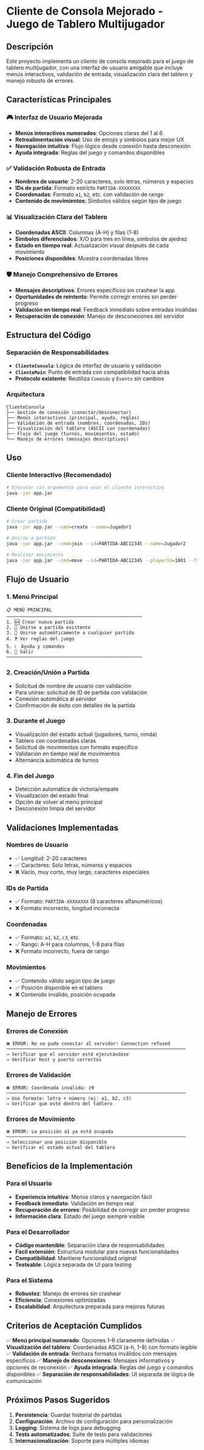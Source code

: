 # Cliente de Consola Mejorado - Juego de Tablero Multijugador

## Descripción

Este proyecto implementa un cliente de consola mejorado para el juego de tablero multijugador, con una interfaz de usuario amigable que incluye menús interactivos, validación de entrada, visualización clara del tablero y manejo robusto de errores.

## Características Principales

### 🎮 Interfaz de Usuario Mejorada
- **Menús interactivos numerados**: Opciones claras del 1 al 6
- **Retroalimentación visual**: Uso de emojis y símbolos para mejor UX
- **Navegación intuitiva**: Flujo lógico desde conexión hasta desconexión
- **Ayuda integrada**: Reglas del juego y comandos disponibles

### ✅ Validación Robusta de Entrada
- **Nombres de usuario**: 2-20 caracteres, solo letras, números y espacios
- **IDs de partida**: Formato estricto `PARTIDA-XXXXXXXX`
- **Coordenadas**: Formato `a1`, `b2`, etc. con validación de rango
- **Contenido de movimientos**: Símbolos válidos según tipo de juego

### 📊 Visualización Clara del Tablero
- **Coordenadas ASCII**: Columnas (A-H) y filas (1-8)
- **Símbolos diferenciados**: X/O para tres en línea, símbolos de ajedrez
- **Estado en tiempo real**: Actualización visual después de cada movimiento
- **Posiciones disponibles**: Muestra coordenadas libres

### 🛡️ Manejo Comprehensivo de Errores
- **Mensajes descriptivos**: Errores específicos sin crashear la app
- **Oportunidades de reintento**: Permite corregir errores sin perder progreso
- **Validación en tiempo real**: Feedback inmediato sobre entradas inválidas
- **Recuperación de conexión**: Manejo de desconexiones del servidor

## Estructura del Código

### Separación de Responsabilidades
- **`ClienteConsola`**: Lógica de interfaz de usuario y validación
- **`ClienteMain`**: Punto de entrada con compatibilidad hacia atrás
- **Protocolo existente**: Reutiliza `Comando` y `Evento` sin cambios

### Arquitectura
```
ClienteConsola
├── Gestión de conexión (conectar/desconectar)
├── Menús interactivos (principal, ayuda, reglas)
├── Validación de entrada (nombres, coordenadas, IDs)
├── Visualización del tablero (ASCII con coordenadas)
├── Flujo del juego (turnos, movimientos, estado)
└── Manejo de errores (mensajes descriptivos)
```

## Uso

### Cliente Interactivo (Recomendado)
```bash
# Ejecutar sin argumentos para usar el cliente interactivo
java -jar app.jar
```

### Cliente Original (Compatibilidad)
```bash
# Crear partida
java -jar app.jar --cmd=create --name=Jugador1

# Unirse a partida
java -jar app.jar --cmd=join --id=PARTIDA-ABC12345 --name=Jugador2

# Realizar movimiento
java -jar app.jar --cmd=move --id=PARTIDA-ABC12345 --playerId=1001 --fila=0 --columna=0 --contenido=X
```

## Flujo de Usuario

### 1. Menú Principal
```
📋 MENÚ PRINCIPAL
──────────────────────────────────────────────────
1. 🆕 Crear nueva partida
2. 🔗 Unirse a partida existente
3. 🎯 Unirse automáticamente a cualquier partida
4. ❓ Ver reglas del juego
5. ℹ️  Ayuda y comandos
6. 🚪 Salir
──────────────────────────────────────────────────
```

### 2. Creación/Unión a Partida
- Solicitud de nombre de usuario con validación
- Para unirse: solicitud de ID de partida con validación
- Conexión automática al servidor
- Confirmación de éxito con detalles de la partida

### 3. Durante el Juego
- Visualización del estado actual (jugadores, turno, ronda)
- Tablero con coordenadas claras
- Solicitud de movimientos con formato específico
- Validación en tiempo real de movimientos
- Alternancia automática de turnos

### 4. Fin del Juego
- Detección automática de victoria/empate
- Visualización del estado final
- Opción de volver al menú principal
- Desconexión limpia del servidor

## Validaciones Implementadas

### Nombres de Usuario
- ✅ Longitud: 2-20 caracteres
- ✅ Caracteres: Solo letras, números y espacios
- ❌ Vacío, muy corto, muy largo, caracteres especiales

### IDs de Partida
- ✅ Formato: `PARTIDA-XXXXXXXX` (8 caracteres alfanuméricos)
- ❌ Formato incorrecto, longitud incorrecta

### Coordenadas
- ✅ Formato: `a1`, `b2`, `c3`, etc.
- ✅ Rango: A-H para columnas, 1-8 para filas
- ❌ Formato incorrecto, fuera de rango

### Movimientos
- ✅ Contenido válido según tipo de juego
- ✅ Posición disponible en el tablero
- ❌ Contenido inválido, posición ocupada

## Manejo de Errores

### Errores de Conexión
```
❌ ERROR: No se pudo conectar al servidor: Connection refused
──────────────────────────────────────────────────────────────────
→ Verificar que el servidor esté ejecutándose
→ Verificar host y puerto correctos
```

### Errores de Validación
```
❌ ERROR: Coordenada inválida: z9
──────────────────────────────────────────────────────────────────
→ Use formato: letra + número (ej: a1, b2, c3)
→ Verificar que esté dentro del tablero
```

### Errores de Movimiento
```
❌ ERROR: La posición a1 ya está ocupada
──────────────────────────────────────────────────────────────────
→ Seleccionar una posición disponible
→ Verificar el estado actual del tablero
```

## Beneficios de la Implementación

### Para el Usuario
- **Experiencia intuitiva**: Menús claros y navegación fácil
- **Feedback inmediato**: Validación en tiempo real
- **Recuperación de errores**: Posibilidad de corregir sin perder progreso
- **Información clara**: Estado del juego siempre visible

### Para el Desarrollador
- **Código mantenible**: Separación clara de responsabilidades
- **Fácil extensión**: Estructura modular para nuevas funcionalidades
- **Compatibilidad**: Mantiene funcionalidad original
- **Testeable**: Lógica separada de UI para testing

### Para el Sistema
- **Robustez**: Manejo de errores sin crashear
- **Eficiencia**: Conexiones optimizadas
- **Escalabilidad**: Arquitectura preparada para mejoras futuras

## Criterios de Aceptación Cumplidos

✅ **Menú principal numerado**: Opciones 1-6 claramente definidas
✅ **Visualización del tablero**: Coordenadas ASCII (a-h, 1-8) con formato legible
✅ **Validación de entrada**: Rechaza formatos inválidos con mensajes específicos
✅ **Manejo de desconexiones**: Mensajes informativos y opciones de reconexión
✅ **Ayuda integrada**: Reglas del juego y comandos disponibles
✅ **Separación de responsabilidades**: UI separada de lógica de comunicación

## Próximos Pasos Sugeridos

1. **Persistencia**: Guardar historial de partidas
2. **Configuración**: Archivo de configuración para personalización
3. **Logging**: Sistema de logs para debugging
4. **Tests automatizados**: Suite de tests para validaciones
5. **Internacionalización**: Soporte para múltiples idiomas
